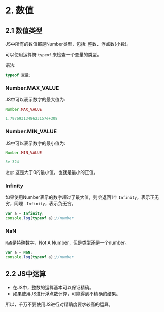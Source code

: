 # 2. 数值

## 2.1 数值类型

JS中所有的数值都是Number类型，包括: 整数、浮点数(小数)。

可以使用运算符 `typeof` 来检查一个变量的类型。

语法:

```js
typeof 变量;
```

### Number.MAX_VALUE

JS中可以表示数字的最大值为:

```js
Number.MAX_VALUE

1.7976931348623157e+308
```

### Number.MIN_VALUE

JS中可以表示数字的最小值为:

```js
Number.MIN_VALUE

5e-324
```

`注意`: 这是大于0的最小值，也就是最小的正值。

### Infinity

如果使用Number表示的数字超过了最大值，则会返回1个 `Infinity`，表示正无穷，同理 `-Infinity`，表示负无穷。

```js
var a = Infinity;
console.log(typeof a);//number
```

### NaN

`NaN`是特殊数字，Not A Number，但是类型还是一个number。

```js
var a = NaN;
console.log(typeof a);//number
```

## 2.2 JS中运算

* 在JS中，整数的运算基本可以保证精确。
* 如果使用JS进行浮点数计算，可能得到不精确的结果。

所以，千万不要使用JS进行对精确度要求较高的运算。

